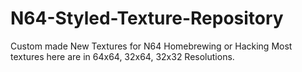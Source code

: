 # N64-Styled-Texture-Repository
Custom made New Textures for N64 Homebrewing or Hacking Most textures here are in 64x64, 32x64, 32x32 Resolutions. 
